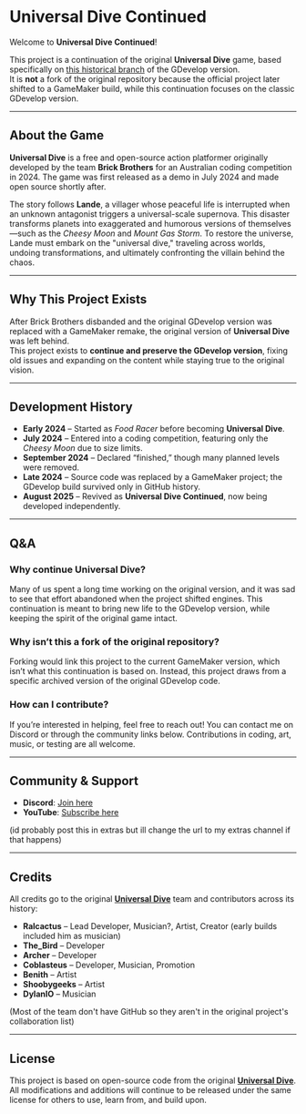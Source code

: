 # Universal Dive Continued

Welcome to **Universal Dive Continued**!  

This project is a continuation of the original **Universal Dive** game, based specifically on [this historical branch](https://github.com/lande519/universal-dive/commit/da4ac611a9caea8ac8ac7d4968cae67d6f74f3c1) of the GDevelop version.  
It is **not** a fork of the original repository because the official project later shifted to a GameMaker build, while this continuation focuses on the classic GDevelop version.

---

## About the Game
**Universal Dive** is a free and open-source action platformer originally developed by the team **Brick Brothers** for an Australian coding competition in 2024. The game was first released as a demo in July 2024 and made open source shortly after.  

The story follows **Lande**, a villager whose peaceful life is interrupted when an unknown antagonist triggers a universal-scale supernova. This disaster transforms planets into exaggerated and humorous versions of themselves—such as the *Cheesy Moon* and *Mount Gas Storm*. To restore the universe, Lande must embark on the "universal dive," traveling across worlds, undoing transformations, and ultimately confronting the villain behind the chaos.  

---

## Why This Project Exists
After Brick Brothers disbanded and the original GDevelop version was replaced with a GameMaker remake, the original version of **Universal Dive** was left behind.  
This project exists to **continue and preserve the GDevelop version**, fixing old issues and expanding on the content while staying true to the original vision.

---

## Development History
- **Early 2024** – Started as *Food Racer* before becoming **Universal Dive**.  
- **July 2024** – Entered into a coding competition, featuring only the *Cheesy Moon* due to size limits.  
- **September 2024** – Declared “finished,” though many planned levels were removed.  
- **Late 2024** – Source code was replaced by a GameMaker project; the GDevelop build survived only in GitHub history.  
- **August 2025** – Revived as **Universal Dive Continued**, now being developed independently.  

---

## Q&A

### Why continue Universal Dive?
Many of us spent a long time working on the original version, and it was sad to see that effort abandoned when the project shifted engines. This continuation is meant to bring new life to the GDevelop version, while keeping the spirit of the original game intact.  

### Why isn’t this a fork of the original repository?
Forking would link this project to the current GameMaker version, which isn’t what this continuation is based on. Instead, this project draws from a specific archived version of the original GDevelop code.  

### How can I contribute?
If you’re interested in helping, feel free to reach out! You can contact me on Discord or through the community links below. Contributions in coding, art, music, or testing are all welcome.  

---

## Community & Support
- **Discord**: [Join here](https://discord.gg/kMZvmd234Z)  
- **YouTube**: [Subscribe here](https://www.youtube.com/channel/UC-jKm8QMly7yAkb-atkG13g?sub_confirmation=1)

(id probably post this in extras but ill change the url to my extras channel if that happens)

---

## Credits
All credits go to the original [**Universal Dive**](https://github.com/lande519/universal-dive/commit/da4ac611a9caea8ac8ac7d4968cae67d6f74f3c1) team and contributors across its history:

- **Ralcactus** – Lead Developer, Musician?, Artist, Creator (early builds included him as musician)  
- **The_Bird** – Developer  
- **Archer** – Developer  
- **Coblasteus** – Developer, Musician, Promotion  
- **Benith** – Artist  
- **Shoobygeeks** – Artist  
- **DylanIO** – Musician

(Most of the team don't have GitHub so they aren't in the original project's collaboration list)

---

## License
This project is based on open-source code from the original [**Universal Dive**](https://github.com/lande519/universal-dive/commit/da4ac611a9caea8ac8ac7d4968cae67d6f74f3c1). All modifications and additions will continue to be released under the same license for others to use, learn from, and build upon.
